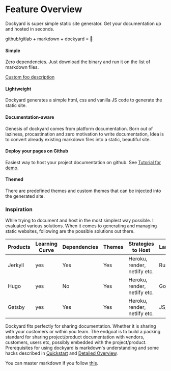# Feature Overview

Dockyard is super simple static site generator. Get your documentation up and hosted in seconds.

github/gitlab + markdown + dockyard = 🚀


#### Simple
Zero dependencies. Just download the binary and run it on the list of markdown files.

[Custom foo description](#lightweight) 
#### Lightweight

Dockyard generates a simple html, css and vanilla JS code to generate the static site.

#### Documentation-aware

Genesis of dockyard comes from platform documentation. 
Born out of laziness, procastination and zero motivation to write documentation, Idea is to convert already existing markdown files into a static, beautiful site. 

#### Deploy your pages on Github

Easiest way to host your project documentation on github. See [Tutorial for demo](#tutorial_for_demo).

#### Themed

There are predefined themes and custom themes that can be injected into the generated site.


### Inspiration

While trying to document and host in the most simplest way possible. I evaluated various solutions.
When it comes to generating and managing static websites, following are the possible solutions out there.


| Products      | Learning Curve| Dependencies  | Themes | Strategies to Host               | Language | Target Audience |
| ------------- |-------------  | -----         |--------|-------------------               |----------|------------------
| Jerkyll       |  yes          | Yes           | Yes    | Heroku, render,  netlify etc.    | Ruby     | Big orgs, Saas providers              |
| Hugo          |  yes          | No            | Yes    | Heroku, render, netlify etc.     | Golang   | Big orgs, Saas providers                 |
| Gatsby        |  yes          | Yes           | Yes    | Heroku, render,  netlify etc.    | JS, React|  Big orgs, Saas providers               |


Dockyard fits perfectly for sharing documentation. Whether it is sharing with your customers or within you team. 
The endgoal is to build a packing standard for sharing project/product documentation with vendors, customers, users etc,
possibly embedded with the project/product.
Prerequisites for using dockyard is markdown's understanding and some hacks described in [Quickstart](#quickstart) and [Detailed Overview](#detailed_overview).

You can master markdown if you follow [this](https://github.com/adam-p/markdown-here/wiki/Markdown-Cheatsheet).


